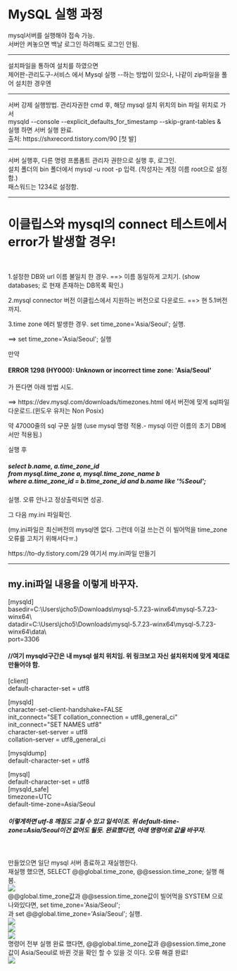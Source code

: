 # MySQL 실행 과정

mysql서버를 실행해야 접속 가능.<br>
서버안 켜놓으면 백날 로그인 하려해도 로그인 안됨.<br>
<hr>
설치파일을 통하여 설치를 하였으면<br>
제어판-관리도구-서비스 에서 Mysql 실행 --하는 방법이 있으나, 나같이 zip파일을 풀어 설치한 경우엔
<hr>
<div>
서버 강제 실행방법. 관리자권한 cmd 후, 해당 mysql 설치 위치의 bin 파일 위치로 가서<br>
mysqld --console --explicit_defaults_for_timestamp --skip-grant-tables &<br>
실행 하면 서버 실행 완료.<br>
</div>
출처: https://shxrecord.tistory.com/90 [첫 발]<br>
<hr>
서버 실행후, 다른 명령 프롬폼트 관리자 권한으로 실행 후, 로그인.<br>
설치 폴더의 bin 폴더에서 mysql -u root -p 입력. (작성자는 계정 이름 root으로 설정함.)<br>
패스워드는 1234로 설정함.<br>
<hr>
<div>
<h1>이클립스와 mysql의 connect 테스트에서 error가 발생할 경우!</h1><br> 
  <p>1.설정한 DB와 url 이름 불일치 한 경우. ==> 이름 동일하게 고치기. (show databases; 로 현재 존재하는 DB목록 확인.)</p>
  <p>2.mysql connector 버전 이클립스에서 지원하는 버전으로 다운로드. ==> 현 5.1버전 까지.</p>
  <p>3.time zone 에러 발생한 경우. set time_zone='Asia/Seoul'; 실행.</p>
  <p>==> set time_zone='Asia/Seoul'; 실행</p>
  <p>만약 <h4>ERROR 1298 (HY000): Unknown or incorrect time zone: 'Asia/Seoul'</h4>가 뜬다면 아래 방법 시도.</p>
  <p>   ==> https://dev.mysql.com/downloads/timezones.html 에서 버전에 맞게 sql파일 다운로드.(윈도우 유저는 Non Posix)</p>
  <p>약 47000줄의 sql 구문 실행 (use mysql 명령 적용.- mysql 이란 이름의 초기 DB에서만 적용됨.)</p>
  <p>실행 후 <h5>select b.name, a.time_zone_id<br>
	from mysql.time_zone a, mysql.time_zone_name b<br>
    where a.time_zone_id = b.time_zone_id and b.name like '%Seoul';<br></h5> 실행. 오류 안나고 정상출력되면 성공.</p>
    <p>그 다음 my.ini 파일확인.</p>
    <p>(my.ini파일은 최신버전의 mysql엔 없다. 그런데 이걸 쓰는건 이 빌어먹을 time_zone 오류를 고치기 위해서다ㅠ.) </p>
    <p>https://to-dy.tistory.com/29 여기서 my.ini파일 만들기</p>
    <hr>
<p>
  <h2>my.ini파일 내용을 이렇게  바꾸자.</h2>
  [mysqld]<br>
basedir=C:\Users\jcho5\Downloads\mysql-5.7.23-winx64\mysql-5.7.23-winx64\<br>
datadir=C:\Users\jcho5\Downloads\mysql-5.7.23-winx64\mysql-5.7.23-winx64\data\<br>
port=3306<br>
<h4>//여기 mysqld구간은 내 mysql 설치 위치임. 위 링크보고 자신 설치위치에 맞게 제대로 만들어야 함.</h4>
[client]<br>
default-character-set = utf8<br>
 
[mysqld]<br>
character-set-client-handshake=FALSE<br>
init_connect=&quot;SET collation_connection = utf8_general_ci&quot;<br>
init_connect=&quot;SET NAMES utf8&quot;<br>
character-set-server = utf8<br>
collation-server = utf8_general_ci<br>
 
[mysqldump]<br>
default-character-set = utf8<br>
 
[mysql]<br>
default-character-set = utf8<br>
[mysqld_safe]<br>
timezone=UTC<br>
default-time-zone=Asia/Seoul<br>
<h5>이렇게하면 utf-8 깨짐도 고칠 수 있고 일석이조. 위 default-time-zone=Asia/Seoul이건 없어도 될듯. 완료했다면, 아래 명령어로 값을 바꾸자.</h5><br>
</p>
<p>
  만들었으면 일단 mysql 서버 종료하고 재실행한다.<br>
재실행 했으면, SELECT @@global.time_zone, @@session.time_zone; 실행 해봄.<br>
<img src="https://user-images.githubusercontent.com/60742556/75094333-794d7f00-55cd-11ea-80f0-fdb203cdee6f.PNG"><br>
  @@global.time_zone값과  @@session.time_zone값이 빌어먹을 SYSTEM 으로 나와있다면, 
  set time_zone='Asia/Seoul';<br> 과 set @@global.time_zone='Asia/Seoul'; 실행.<br>
	<img src="https://user-images.githubusercontent.com/60742556/75094451-8e76dd80-55ce-11ea-8002-ff54b677cea5.PNG"><br>
	<img src="https://user-images.githubusercontent.com/60742556/75094335-79e61580-55cd-11ea-81e8-27aeee6df01b.PNG"><br>
	<img src="https://user-images.githubusercontent.com/60742556/75094337-7a7eac00-55cd-11ea-8bda-e981e3120306.PNG"><br>
  명령어 전부 실행 완료 했다면, @@global.time_zone값과  @@session.time_zone값이 Asia/Seoul로 바뀐 것을 확인 할 수 있을 것 이다. 오류 해결 완료!<br>
	<img src="https://user-images.githubusercontent.com/60742556/75094338-7b174280-55cd-11ea-98b9-899d153e90c8.PNG">

</p>
</div>
